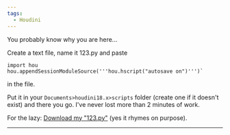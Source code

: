 ```yaml
---
tags:
  - Houdini
---
```



You probably know why you are here...

Create a text file, name it 123.py and paste 
```
import hou 
hou.appendSessionModuleSource('''hou.hscript("autosave on")''')` 
```
in the file.

Put it in your `Documents>houdini18.x>scripts` folder (create one if it doesn't exist) and there you go. I've never lost more than 2 minutes of work.

For the lazy: [Download my "123.py"](https://www.dropbox.com/s/i08og4vnun0s738/123.py?dl=1) (yes it rhymes on purpose).


---

<script src="https://giscus.app/client.js"
        data-repo="git-submariner/oddlyspecific"
        data-repo-id="R_kgDOHY5lmg"
        data-category="General"
        data-category-id="DIC_kwDOHY5lms4CPUCw"
        data-mapping="url"
        data-reactions-enabled="1"
        data-emit-metadata="0"
        data-input-position="bottom"
        data-theme="dark"
        data-lang="en"
        crossorigin="anonymous"
        async>
</script>